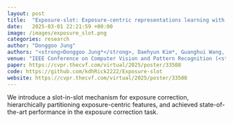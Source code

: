 ```yaml
---
layout: post
title:  "Exposure-slot: Exposure-centric representations learning with Slot-in-Slot Attention for Region-aware Exposure Correction"
date:   2025-03-01 22:21:59 +00:00
image: /images/exposure_slot.png
categories: research
author: "Donggoo Jung"
authors: "<strong>Donggoo Jung*</strong>, Daehyun Kim*, Guanghui Wang, TaeHyun Kim"
venue: "IEEE Conference on Computer Vision and Pattern Recognition (<strong>CVPR</strong>)"
paper: https://cvpr.thecvf.com/virtual/2025/poster/33508
code: https://github.com/kdhRick2222/Exposure-slot
website: https://cvpr.thecvf.com/virtual/2025/poster/33508
---
```

We introduce a slot-in-slot mechanism for exposure correction, hierarchically partitioning exposure-centric features, and achieved state-of-the-art performance in the exposure correction task.
